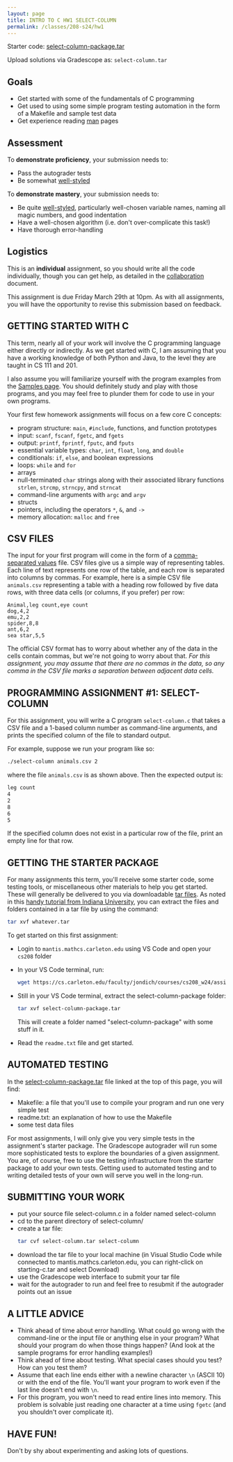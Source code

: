 ```yaml
---
layout: page
title: INTRO TO C HW1 SELECT-COLUMN
permalink: /classes/208-s24/hw1
---
```


Starter code: [select-column-package.tar](select-column-package.tar)

Upload solutions via Gradescope as: `select-column.tar`

## Goals
* Get started with some of the fundamentals of C programming
* Get used to using some simple program testing automation in the form of a Makefile and sample test data
* Get experience reading [man](https://en.wikipedia.org/wiki/Man_page) pages

## Assessment
To **demonstrate proficiency**, your submission needs to:
* Pass the autograder tests
* Be somewhat [well-styled](https://cs.carleton.edu/faculty/jondich/courses/cs208_w24/documents/style-guide.html)

To **demonstrate mastery**, your submission needs to:
* Be quite [well-styled](https://cs.carleton.edu/faculty/jondich/courses/cs208_w24/documents/style-guide.html), particularly well-chosen variable names, naming all magic numbers, and good indentation
* Have a well-chosen algorithm (i.e. don't over-complicate this task!)
* Have thorough error-handling

## Logistics
This is an **individual** assignment, so you should write all the code individually, though you can get help, as detailed in the [collaboration](collaboration) document.

This assignment is due Friday March 29th at 10pm. As with all assignments, you will have the opportunity to revise this submission based on feedback.


## GETTING STARTED WITH C
This term, nearly all of your work will involve the C programming language either directly or indirectly. As we get started with C, I am assuming that you have a working knowledge of both Python and Java, to the level they are taught in CS 111 and 201.

I also assume you will familiarize yourself with the program examples from the [Samples page](https://cs.carleton.edu/faculty/jondich/courses/cs208_w24/samples/). You should definitely study and play with those programs, and you may feel free to plunder them for code to use in your own programs.

Your first few homework assignments will focus on a few core C concepts:

* program structure: `main`, `#include`, functions, and function prototypes
* input: `scanf`, `fscanf`, `fgetc`, and `fgets`
* output: `printf`, `fprintf`, `fputc`, and `fputs`
* essential variable types: `char`, `int`, `float`, `long`, and `double`
* conditionals: `if`, `else`, and boolean expressions
* loops: `while` and `for`
* arrays
* null-terminated `char` strings along with their associated library functions `strlen`, `strcmp`, `strncpy`, and `strncat`
* command-line arguments with `argc` and `argv`
* structs
* pointers, including the operators `*`, `&`, and `->`
* memory allocation: `malloc` and `free`


## CSV FILES
The input for your first program will come in the form of a [comma-separated values](https://en.wikipedia.org/wiki/Comma-separated_values) file. CSV files give us a simple way of representing tables. Each line of text represents one row of the table, and each row is separated into columns by commas. For example, here is a simple CSV file `animals.csv` representing a table with a heading row followed by five data rows, with three data cells (or columns, if you prefer) per row:

```
Animal,leg count,eye count
dog,4,2
emu,2,2
spider,8,8
ant,6,2
sea star,5,5
```

The official CSV format has to worry about whether any of the data in the cells contain commas, but we're not going to worry about that. *For this assignment, you may assume that there are no commas in the data, so any comma in the CSV file marks a separation between adjacent data cells.*

## PROGRAMMING ASSIGNMENT #1: SELECT-COLUMN
For this assignment, you will write a C program `select-column.c` that takes a CSV file and a 1-based column number as command-line arguments, and prints the specified column of the file to standard output.

For example, suppose we run your program like so:

```bash
./select-column animals.csv 2
```

where the file `animals.csv` is as shown above. Then the expected output is:

```bash
leg count
4
2
8
6
5
```

If the specified column does not exist in a particular row of the file, print an empty line for that row.

## GETTING THE STARTER PACKAGE
For many assignments this term, you'll receive some starter code, some testing tools, or miscellaneous other materials to help you get started. These will generally be delivered to you via downloadable [tar files](https://en.wikipedia.org/wiki/Tar_(computing)). As noted in this [handy tutorial from Indiana University](https://kb.iu.edu/d/acfi), you can extract the files and folders contained in a tar file by using the command:

```bash
tar xvf whatever.tar
```

To get started on this first assignment:

* Login to `mantis.mathcs.carleton.edu` using VS Code and open your `cs208` folder
* In your VS Code terminal, run:
    ```bash
    wget https://cs.carleton.edu/faculty/jondich/courses/cs208_w24/assignments/packages/select-column-package.tar
    ```
* Still in your VS Code terminal, extract the select-column-package folder:
    ```bash
    tar xvf select-column-package.tar
    ```
    This will create a folder named "select-column-package" with some stuff in it.

* Read the `readme.txt` file and get started.

## AUTOMATED TESTING
In the [select-column-package.tar](select-column-package.tar) file linked at the top of this page, you will find:

* Makefile: a file that you'll use to compile your program and run one very simple test
* readme.txt: an explanation of how to use the Makefile
* some test data files

For most assignments, I will only give you very simple tests in the assignment's starter package. The Gradescope autograder will run some more sophisticated tests to explore the boundaries of a given assignment. You are, of course, free to use the testing infrastructure from the starter package to add your own tests. Getting used to automated testing and to writing detailed tests of your own will serve you well in the long-run.

## SUBMITTING YOUR WORK
* put your source file select-column.c in a folder named select-column
* cd to the parent directory of select-column/
* create a tar file:
    ```bash
    tar cvf select-column.tar select-column
    ```
* download the tar file to your local machine (in Visual Studio Code while connected to mantis.mathcs.carleton.edu, you can right-click on starting-c.tar and select Download)
* use the Gradescope web interface to submit your tar file
* wait for the autograder to run and feel free to resubmit if the autograder points out an issue

## A LITTLE ADVICE
* Think ahead of time about error handling. What could go wrong with the command-line or the input file or anything else in your program? What should your program do when those things happen? (And look at the sample programs for error handling examples!)
* Think ahead of time about testing. What special cases should you test? How can you test them?
* Assume that each line ends either with a newline character `\n` (ASCII 10) or with the end of the file. You'll want your program to work even if the last line doesn't end with `\n`.
* For this program, you won't need to read entire lines into memory. This problem is solvable just reading one character at a time using `fgetc` (and you shouldn't over complicate it).

## HAVE FUN!
Don't by shy about experimenting and asking lots of questions.